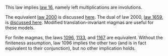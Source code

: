 This law implies [law 16](https://teorth.github.io/equational_theories/implications/?16), namely left multiplications are involutions.

The equivalent [law 2000](https://teorth.github.io/equational_theories/implications/?2000) is discussed [here](https://leanprover.zulipchat.com/#narrow/stream/458659-Equational/topic/Hard.20problems.20and.20negative.20results).  The dual of law 2000, [law 1659](https://teorth.github.io/equational_theories/implications/?1659), is [discussed here](https://leanprover.zulipchat.com/#narrow/stream/458659-Equational/topic/Equation.202126). Modified translation-invariant magmas are useful for these models.

For finite magmas, the laws [1096](https://teorth.github.io/equational_theories/implications/?1096), [1133](https://teorth.github.io/equational_theories/implications/?1133), and [1167](https://teorth.github.io/equational_theories/implications/?1167) are equivalent.  Without the finiteness assumption, law 1096 implies the other two (and is in fact equivalent to their conjunction), but no other implication holds.
